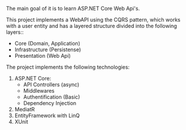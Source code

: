 The main goal of it is to learn ASP.NET Core Web Api's.

This project implements a WebAPI using the CQRS pattern, which works with a user entity and has a layered structure divided into the following layers::
- Core (Domain, Application)
- Infrastructure (Persistense)
- Presentation (Web Api)

The project implements the following technologies:

1. ASP.NET Core:
    - API Controllers (async)
    - Middlewares
    - Authentification (Basic)
    - Dependency Injection
2. MediatR
3. EntityFramework with LinQ
4. XUnit
